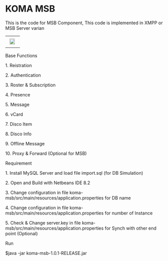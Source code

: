 <div class="pagehead">
  <h1>KOMA MSB</h1>
  <p>This is the code for MSB Component, This code is implemented in XMPP or MSB Server varian</p>
</div>
<table>
<tr>
<td>
<img style="padding:5px;background-color: #fff;border-radius: 5px;" src="https://user-images.githubusercontent.com/15040338/87261252-d5169700-c4df-11ea-8b65-a8a40024242b.JPG" width="75%">
</td>
</tr>
</table>
<div class="Subhead">
  <div class="Subhead-heading">Base Functions</div>
  <p>1. Reistration</p>
  <p>2. Authentication</p>
  <p>3. Roster & Subscription</p>
  <p>4. Presence</p>
  <p>5. Message</p>
  <p>6. vCard</p>
  <p>7. Disco Item</p>
  <p>8. Disco Info</p>
  <p>9. Offline Message</p>
  <p>10. Proxy & Forward (Optional for MSB)</p>
</div>
<div class="Subhead">
  <div class="Subhead-heading">Requirement</div>
  <p>1. Install MySQL Server and load file import.sql (for DB Simulation)</p>
  <p>2. Open and Build with Netbeans IDE 8.2</p>
  <p>3. Change configuration in file koma-msb/src/main/resources/application.properties for DB name</p>
  <p>4. Change configuration in file koma-msb/src/main/resources/application.properties for number of Instance</p>
  <p>5. Check & Change server.key in file koma-msb/src/main/resources/application.properties for Synch with other end point (Optional)</p>
</div>
<div class="Subhead">
  <div class="Subhead-heading">Run</div>
  <p>$java -jar koma-msb-1.0.1-RELEASE.jar<p>
</div>

